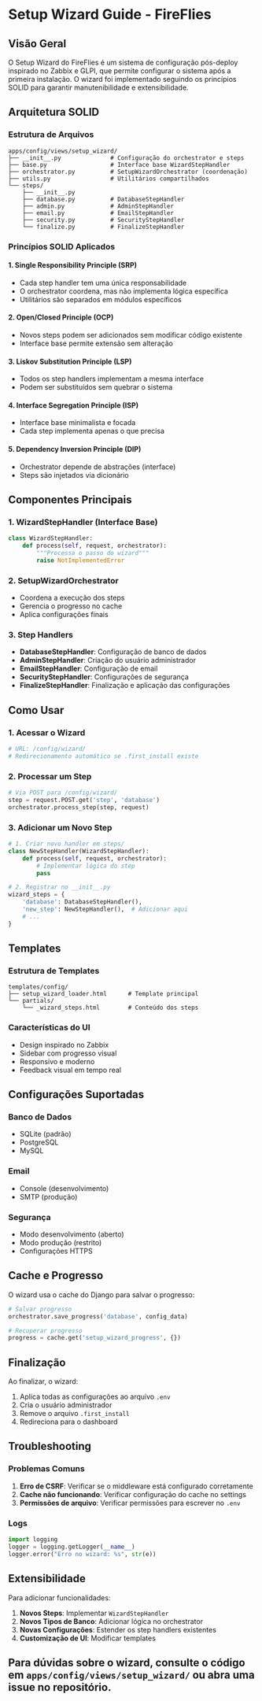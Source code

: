 # Setup Wizard Guide - FireFlies

## Visão Geral

O Setup Wizard do FireFlies é um sistema de configuração pós-deploy inspirado no Zabbix e GLPI, que permite configurar o sistema após a primeira instalação. O wizard foi implementado seguindo os princípios SOLID para garantir manutenibilidade e extensibilidade.

## Arquitetura SOLID

### Estrutura de Arquivos

```
apps/config/views/setup_wizard/
├── __init__.py              # Configuração do orchestrator e steps
├── base.py                  # Interface base WizardStepHandler
├── orchestrator.py          # SetupWizardOrchestrator (coordenação)
├── utils.py                 # Utilitários compartilhados
└── steps/
    ├── __init__.py
    ├── database.py          # DatabaseStepHandler
    ├── admin.py             # AdminStepHandler
    ├── email.py             # EmailStepHandler
    ├── security.py          # SecurityStepHandler
    └── finalize.py          # FinalizeStepHandler
```

### Princípios SOLID Aplicados

#### 1. Single Responsibility Principle (SRP)
- Cada step handler tem uma única responsabilidade
- O orchestrator coordena, mas não implementa lógica específica
- Utilitários são separados em módulos específicos

#### 2. Open/Closed Principle (OCP)
- Novos steps podem ser adicionados sem modificar código existente
- Interface base permite extensão sem alteração

#### 3. Liskov Substitution Principle (LSP)
- Todos os step handlers implementam a mesma interface
- Podem ser substituídos sem quebrar o sistema

#### 4. Interface Segregation Principle (ISP)
- Interface base minimalista e focada
- Cada step implementa apenas o que precisa

#### 5. Dependency Inversion Principle (DIP)
- Orchestrator depende de abstrações (interface)
- Steps são injetados via dicionário

## Componentes Principais

### 1. WizardStepHandler (Interface Base)
```python
class WizardStepHandler:
    def process(self, request, orchestrator):
        """Processa o passo do wizard"""
        raise NotImplementedError
```

### 2. SetupWizardOrchestrator
- Coordena a execução dos steps
- Gerencia o progresso no cache
- Aplica configurações finais

### 3. Step Handlers
- **DatabaseStepHandler**: Configuração de banco de dados
- **AdminStepHandler**: Criação do usuário administrador
- **EmailStepHandler**: Configuração de email
- **SecurityStepHandler**: Configurações de segurança
- **FinalizeStepHandler**: Finalização e aplicação das configurações

## Como Usar

### 1. Acessar o Wizard
```python
# URL: /config/wizard/
# Redirecionamento automático se .first_install existe
```

### 2. Processar um Step
```python
# Via POST para /config/wizard/
step = request.POST.get('step', 'database')
orchestrator.process_step(step, request)
```

### 3. Adicionar um Novo Step
```python
# 1. Criar novo handler em steps/
class NewStepHandler(WizardStepHandler):
    def process(self, request, orchestrator):
        # Implementar lógica do step
        pass

# 2. Registrar no __init__.py
wizard_steps = {
    'database': DatabaseStepHandler(),
    'new_step': NewStepHandler(),  # Adicionar aqui
    # ...
}
```

## Templates

### Estrutura de Templates
```
templates/config/
├── setup_wizard_loader.html      # Template principal
└── partials/
    └── _wizard_steps.html        # Conteúdo dos steps
```

### Características do UI
- Design inspirado no Zabbix
- Sidebar com progresso visual
- Responsivo e moderno
- Feedback visual em tempo real

## Configurações Suportadas

### Banco de Dados
- SQLite (padrão)
- PostgreSQL
- MySQL

### Email
- Console (desenvolvimento)
- SMTP (produção)

### Segurança
- Modo desenvolvimento (aberto)
- Modo produção (restrito)
- Configurações HTTPS

## Cache e Progresso

O wizard usa o cache do Django para salvar o progresso:
```python
# Salvar progresso
orchestrator.save_progress('database', config_data)

# Recuperar progresso
progress = cache.get('setup_wizard_progress', {})
```

## Finalização

Ao finalizar, o wizard:
1. Aplica todas as configurações ao arquivo `.env`
2. Cria o usuário administrador
3. Remove o arquivo `.first_install`
4. Redireciona para o dashboard

## Troubleshooting

### Problemas Comuns

1. **Erro de CSRF**: Verificar se o middleware está configurado corretamente
2. **Cache não funcionando**: Verificar configuração do cache no settings
3. **Permissões de arquivo**: Verificar permissões para escrever no `.env`

### Logs
```python
import logging
logger = logging.getLogger(__name__)
logger.error("Erro no wizard: %s", str(e))
```

## Extensibilidade

Para adicionar funcionalidades:

1. **Novos Steps**: Implementar `WizardStepHandler`
2. **Novos Tipos de Banco**: Adicionar lógica no orchestrator
3. **Novas Configurações**: Estender os step handlers existentes
4. **Customização de UI**: Modificar templates

## Para dúvidas sobre o wizard, consulte o código em `apps/config/views/setup_wizard/` ou abra uma issue no repositório. 